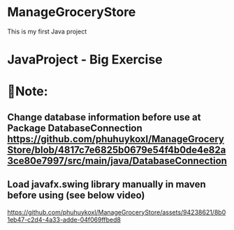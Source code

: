
# ManageGroceryStore
This is my first Java project
# JavaProject - Big Exercise
# 🚀Note:
## Change database information before use at Package DatabaseConnection https://github.com/phuhuykoxl/ManageGroceryStore/blob/4817c7e6825b0679e54f4b0de4e82a3ce80e7997/src/main/java/DatabaseConnection
## Load javafx.swing library manually in maven before using (see below video)
https://github.com/phuhuykoxl/ManageGroceryStore/assets/94238621/8b01eb47-c2d4-4a33-adde-04f069ffbed8

